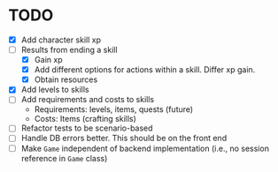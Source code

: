 # TODO
- [x] Add character skill xp
- [ ] Results from ending a skill
    - [x] Gain xp
    - [x] Add different options for actions within a skill. Differ xp gain.
    - [x] Obtain resources
- [x] Add levels to skills
- [ ] Add requirements and costs to skills
    - Requirements: levels, items, quests (future)
    - Costs: Items (crafting skills)
- [ ] Refactor tests to be scenario-based
- [ ] Handle DB errors better. This should be on the front end
- [ ] Make `Game` independent of backend implementation (i.e., no session reference in `Game` class)
